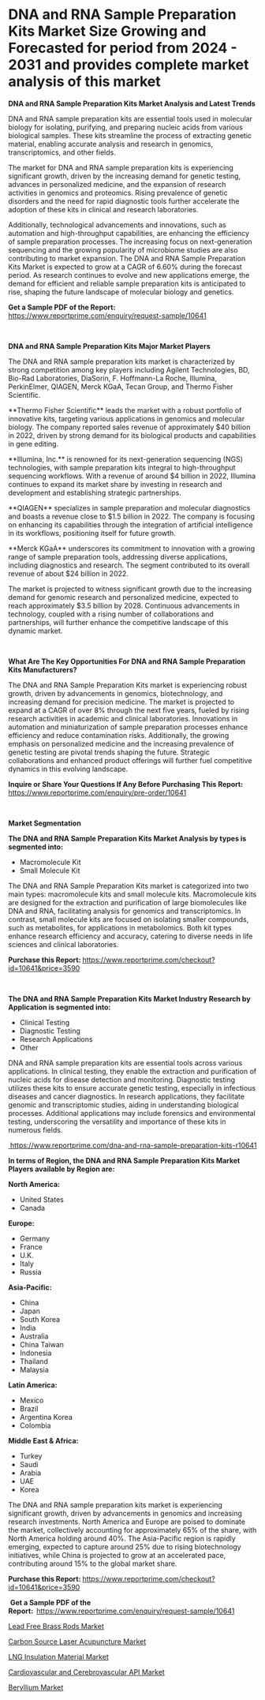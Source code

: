 <p><h1>DNA and RNA Sample Preparation Kits Market Size Growing and Forecasted for period from 2024 - 2031 and provides complete market analysis of this market</h1></p><p><strong>DNA and RNA Sample Preparation Kits Market Analysis and Latest Trends</strong></p>
<p><p>DNA and RNA sample preparation kits are essential tools used in molecular biology for isolating, purifying, and preparing nucleic acids from various biological samples. These kits streamline the process of extracting genetic material, enabling accurate analysis and research in genomics, transcriptomics, and other fields.</p><p>The market for DNA and RNA sample preparation kits is experiencing significant growth, driven by the increasing demand for genetic testing, advances in personalized medicine, and the expansion of research activities in genomics and proteomics. Rising prevalence of genetic disorders and the need for rapid diagnostic tools further accelerate the adoption of these kits in clinical and research laboratories.</p><p>Additionally, technological advancements and innovations, such as automation and high-throughput capabilities, are enhancing the efficiency of sample preparation processes. The increasing focus on next-generation sequencing and the growing popularity of microbiome studies are also contributing to market expansion. The DNA and RNA Sample Preparation Kits Market is expected to grow at a CAGR of 6.60% during the forecast period. As research continues to evolve and new applications emerge, the demand for efficient and reliable sample preparation kits is anticipated to rise, shaping the future landscape of molecular biology and genetics.</p></p>
<p><strong>Get a Sample PDF of the Report:&nbsp;</strong> <a href="https://www.reportprime.com/enquiry/request-sample/10641">https://www.reportprime.com/enquiry/request-sample/10641</a></p>
<p>&nbsp;</p>
<p><strong>DNA and RNA Sample Preparation Kits Major Market Players</strong></p>
<p><p>The DNA and RNA sample preparation kits market is characterized by strong competition among key players including Agilent Technologies, BD, Bio-Rad Laboratories, DiaSorin, F. Hoffmann-La Roche, Illumina, PerkinElmer, QIAGEN, Merck KGaA, Tecan Group, and Thermo Fisher Scientific.</p><p>**Thermo Fisher Scientific** leads the market with a robust portfolio of innovative kits, targeting various applications in genomics and molecular biology. The company reported sales revenue of approximately $40 billion in 2022, driven by strong demand for its biological products and capabilities in gene editing.</p><p>**Illumina, Inc.** is renowned for its next-generation sequencing (NGS) technologies, with sample preparation kits integral to high-throughput sequencing workflows. With a revenue of around $4 billion in 2022, Illumina continues to expand its market share by investing in research and development and establishing strategic partnerships.</p><p>**QIAGEN** specializes in sample preparation and molecular diagnostics and boasts a revenue close to $1.5 billion in 2022. The company is focusing on enhancing its capabilities through the integration of artificial intelligence in its workflows, positioning itself for future growth.</p><p>**Merck KGaA** underscores its commitment to innovation with a growing range of sample preparation tools, addressing diverse applications, including diagnostics and research. The segment contributed to its overall revenue of about $24 billion in 2022.</p><p>The market is projected to witness significant growth due to the increasing demand for genomic research and personalized medicine, expected to reach approximately $3.5 billion by 2028. Continuous advancements in technology, coupled with a rising number of collaborations and partnerships, will further enhance the competitive landscape of this dynamic market.</p></p>
<p>&nbsp;</p>
<p><strong>What Are The Key Opportunities For DNA and RNA Sample Preparation Kits Manufacturers?</strong></p>
<p><p>The DNA and RNA Sample Preparation Kits market is experiencing robust growth, driven by advancements in genomics, biotechnology, and increasing demand for precision medicine. The market is projected to expand at a CAGR of over 8% through the next five years, fueled by rising research activities in academic and clinical laboratories. Innovations in automation and miniaturization of sample preparation processes enhance efficiency and reduce contamination risks. Additionally, the growing emphasis on personalized medicine and the increasing prevalence of genetic testing are pivotal trends shaping the future. Strategic collaborations and enhanced product offerings will further fuel competitive dynamics in this evolving landscape.</p></p>
<p><strong>Inquire or Share Your Questions If Any Before Purchasing This Report:</strong> <a href="https://www.reportprime.com/enquiry/pre-order/10641">https://www.reportprime.com/enquiry/pre-order/10641</a></p>
<p>&nbsp;</p>
<p><strong>Market Segmentation</strong></p>
<p><strong>The DNA and RNA Sample Preparation Kits Market Analysis by types is segmented into:</strong></p>
<p><ul><li>Macromolecule Kit</li><li>Small Molecule Kit</li></ul></p>
<p><p>The DNA and RNA Sample Preparation Kits market is categorized into two main types: macromolecule kits and small molecule kits. Macromolecule kits are designed for the extraction and purification of large biomolecules like DNA and RNA, facilitating analysis for genomics and transcriptomics. In contrast, small molecule kits are focused on isolating smaller compounds, such as metabolites, for applications in metabolomics. Both kit types enhance research efficiency and accuracy, catering to diverse needs in life sciences and clinical laboratories.</p></p>
<p><strong>Purchase this Report:&nbsp;</strong><a href="https://www.reportprime.com/checkout?id=10641&price=3590">https://www.reportprime.com/checkout?id=10641&price=3590</a></p>
<p>&nbsp;</p>
<p><strong>The DNA and RNA Sample Preparation Kits Market Industry Research by Application is segmented into:</strong></p>
<p><ul><li>Clinical Testing</li><li>Diagnostic Testing</li><li>Research Applications</li><li>Other</li></ul></p>
<p><p>DNA and RNA sample preparation kits are essential tools across various applications. In clinical testing, they enable the extraction and purification of nucleic acids for disease detection and monitoring. Diagnostic testing utilizes these kits to ensure accurate genetic testing, especially in infectious diseases and cancer diagnostics. In research applications, they facilitate genomic and transcriptomic studies, aiding in understanding biological processes. Additional applications may include forensics and environmental testing, underscoring the versatility and importance of these kits in numerous fields.</p></p>
<p><a href="https://www.reportprime.com/dna-and-rna-sample-preparation-kits-r10641">&nbsp;https://www.reportprime.com/dna-and-rna-sample-preparation-kits-r10641</a></p>
<p><strong>In terms of Region, the DNA and RNA Sample Preparation Kits Market Players available by Region are:</strong></p>
<p>
    <p> <strong> North America: </strong>
        <ul>
            <li>United States</li>
            <li>Canada</li>
        </ul>
        </p> 
    <p> <strong> Europe: </strong>
        <ul>
            <li>Germany</li>
            <li>France</li>
            <li>U.K.</li>
            <li>Italy</li>
            <li>Russia</li>
        </ul>
        </p> 
    <p> <strong> Asia-Pacific: </strong>
        <ul>
            <li>China</li>
            <li>Japan</li>
            <li>South Korea</li>
            <li>India</li>
            <li>Australia</li>
            <li>China Taiwan</li>
            <li>Indonesia</li>
            <li>Thailand</li>
            <li>Malaysia</li>
        </ul>
        </p> 
    <p> <strong> Latin America: </strong>
        <ul>
            <li>Mexico</li>
            <li>Brazil</li>
            <li>Argentina Korea</li>
            <li>Colombia</li>
        </ul>
        </p> 
    <p> <strong> Middle East & Africa: </strong>
        <ul>
            <li>Turkey</li>
            <li>Saudi</li>
            <li>Arabia</li>
            <li>UAE</li>
            <li>Korea</li>
        </ul>
    </p>
    </p>
<p><p>The DNA and RNA sample preparation kits market is experiencing significant growth, driven by advancements in genomics and increasing research investments. North America and Europe are poised to dominate the market, collectively accounting for approximately 65% of the share, with North America holding around 40%. The Asia-Pacific region is rapidly emerging, expected to capture around 25% due to rising biotechnology initiatives, while China is projected to grow at an accelerated pace, contributing around 15% to the global market share.</p></p>
<p><strong>Purchase this Report: </strong><a href="https://www.reportprime.com/checkout?id=10641&price=3590">https://www.reportprime.com/checkout?id=10641&price=3590</a></p>
<p>&nbsp;<strong>Get a Sample PDF of the Report:&nbsp;&nbsp;</strong><a href="https://www.reportprime.com/enquiry/request-sample/10641">https://www.reportprime.com/enquiry/request-sample/10641</a></p>
<p><strong></strong></p>
<p><p><a href="https://www.linkedin.com/pulse/lead-free-brass-rods-market-growth-outlook-from-2024-2031-s5d3e?trackingId=815U7VdbSoiTUy87LSJ0Ng%3D%3D">Lead Free Brass Rods Market</a></p><p><a href="https://github.com/YashRP12/Market-Research-Report-List-6/blob/main/carbon-source-laser-acupuncture-market.md">Carbon Source Laser Acupuncture Market</a></p><p><a href="https://issuu.com/reportprime-2/docs/lng-insulation-material-market-size_b87de5c0395c77">LNG Insulation Material Market</a></p><p><a href="https://medium.com/@michellegbleau0620/the-cardiovascular-and-cerebrovascular-api-market-is-anticipated-to-experience-significant-4fe94f9d2670">Cardiovascular and Cerebrovascular API Market</a></p><p><a href="https://www.linkedin.com/pulse/beryllium-market-growth-outlook-from-2024-2031-projecting-c65he?trackingId=QKLBVxjWStOYBWF5Rx1unQ%3D%3D">Beryllium Market</a></p></p>